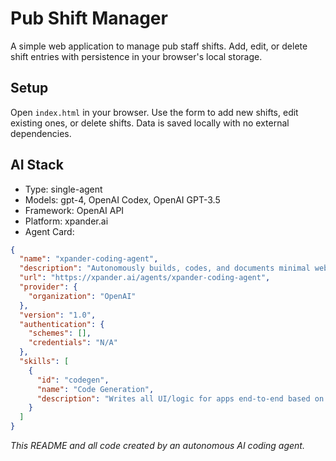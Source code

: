 # Pub Shift Manager

A simple web application to manage pub staff shifts. Add, edit, or delete shift entries with persistence in your browser's local storage.

## Setup

Open `index.html` in your browser. Use the form to add new shifts, edit existing ones, or delete shifts. Data is saved locally with no external dependencies.

## AI Stack

- Type: single-agent
- Models: gpt-4, OpenAI Codex, OpenAI GPT-3.5
- Framework: OpenAI API
- Platform: xpander.ai
- Agent Card:
```json
{
  "name": "xpander-coding-agent",
  "description": "Autonomously builds, codes, and documents minimal web apps on request.",
  "url": "https://xpander.ai/agents/xpander-coding-agent",
  "provider": {
    "organization": "OpenAI"
  },
  "version": "1.0",
  "authentication": {
    "schemes": [],
    "credentials": "N/A"
  },
  "skills": [
    {
      "id": "codegen",
      "name": "Code Generation",
      "description": "Writes all UI/logic for apps end-to-end based on minimal briefs."
    }
  ]
}
```

*This README and all code created by an autonomous AI coding agent.*